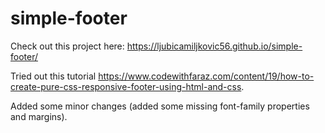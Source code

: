 # simple-footer
Check out this project here: https://ljubicamiljkovic56.github.io/simple-footer/

Tried out this tutorial https://www.codewithfaraz.com/content/19/how-to-create-pure-css-responsive-footer-using-html-and-css. 

Added some minor changes (added some missing font-family properties and margins).
